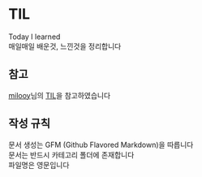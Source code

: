 # TIL
Today I learned  
매일매일 배운것, 느낀것을 정리합니다

## 참고
[milooy](https://github.com/milooy)님의 [TIL](https://github.com/thoughtbot/til)을 참고하였습니다

## 작성 규칙
문서 생성는 GFM (Github Flavored Markdown)을 따릅니다  
문서는 반드시 카테고리 폴더에 존재합니다  
파일명은 영문입니다
